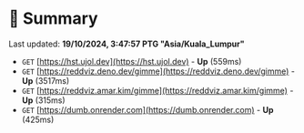 # 📖 Summary
Last updated: **19/10/2024, 3:47:57 PTG "Asia/Kuala_Lumpur"**

- `GET` [https://hst.ujol.dev](https://hst.ujol.dev) - **Up** (559ms)
- `GET` [https://reddviz.deno.dev/gimme](https://reddviz.deno.dev/gimme) - **Up** (3517ms)
- `GET` [https://reddviz.amar.kim/gimme](https://reddviz.amar.kim/gimme) - **Up** (315ms)
- `GET` [https://dumb.onrender.com](https://dumb.onrender.com) - **Up** (425ms)
